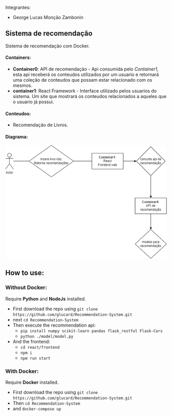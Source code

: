 Integrantes:
 - George Lucas Monção Zambonin

## Sistema de recomendação

 Sistema de recomendação com Docker.

#### Containers:

- **Container0**: API de recomendação - Api consumida pelo *Container1*, esta api receberá os conteudos utilizados por um usuario e retornará uma coleção de conteudos que possam estar relacionado com os mesmos.
- **container1**: React Framework - Interface utilizado pelos usuarios do sistema. Um site que mostrará os conteudos relacionados a aqueles que o usuario já possui.

#### Conteudos:
- Recomendação de Livros.

#### Diagrama: 

![alt text](docs/imgs/diagrama.png)

## How to use:
### Without __Docker__:
 Require __Python__ and __NodeJs__ installed.
 - First download the repo using `git clone https://github.com/glucard/Recommendation-System.git`
 - next `cd Recommendation-System`
 - Then execute the recommendation api:
    - `pip install numpy scikit-learn pandas flask_restful Flask-Cors`
    - `python ./model/model.py`
 - And the frontend:
    - `cd react/frontend`
    - `npm i`
    - `npm run start`

### With __Docker__:
Require __Docker__ installed.
- First download the repo using `git clone https://github.com/glucard/Recommendation-System.git`
- Then `cd Recommendation-System`
- and `docker-compose up`